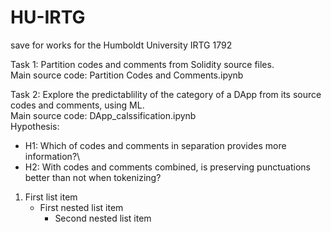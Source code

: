 # HU-IRTG
save for works for the Humboldt University IRTG 1792

Task 1: Partition codes and comments from Solidity source files.\
Main source code: Partition Codes and Comments.ipynb

Task 2: Explore the predictablility of the category of a DApp from its source codes and comments, using ML.\
Main source code: DApp_calssification.ipynb\
Hypothesis:
  - H1: Which of codes and comments in separation provides more information?\
  - H2: With codes and comments combined, is preserving punctuations better than not when tokenizing?

1. First list item
   - First nested list item
     - Second nested list item
